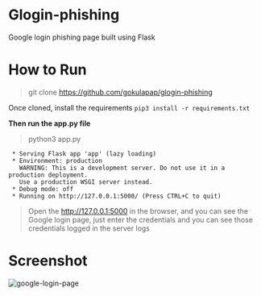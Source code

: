 # Glogin-phishing
Google login phishing page built using Flask

# How to Run

> git clone https://github.com/gokulapap/glogin-phishing

Once cloned, install the requirements `pip3 install -r requirements.txt` 

**Then run the app.py file**

> python3 app.py

```
 * Serving Flask app 'app' (lazy loading)
 * Environment: production
   WARNING: This is a development server. Do not use it in a production deployment.
   Use a production WSGI server instead.
 * Debug mode: off
 * Running on http://127.0.0.1:5000/ (Press CTRL+C to quit)
```
> Open the http://127.0.0.1:5000 in the browser, and you can see the Google login page, just enter the credentials and you can see those credentials logged in the server logs

# Screenshot
![google-login-page](https://user-images.githubusercontent.com/57899332/172888627-68011cf9-d717-4ccf-852b-c62e9d7f1da5.png)

